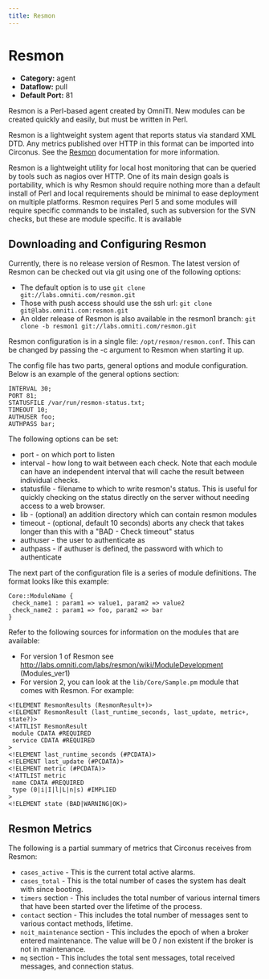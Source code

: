 ```yaml
---
title: Resmon
---
```


# Resmon

 * **Category:** agent
 * **Dataflow:** pull
 * **Default Port:** 81

Resmon is a Perl-based agent created by OmniTI.  New modules can be created quickly and easily, but must be written in Perl.

Resmon is a lightweight system agent that reports status via standard XML DTD. Any metrics published over HTTP in this format can be imported into Circonus. See the [Resmon](http://labs.omniti.com/labs/resmon) documentation for more information.

Resmon is a lightweight utility for local host monitoring that can be queried by tools such as nagios over HTTP. One of its main design goals is portability, which is why Resmon should require nothing more than a default install of Perl and local requirements should be minimal to ease deployment on multiple platforms. Resmon requires Perl 5 and some modules will require specific commands to be installed, such as subversion for the SVN checks, but these are module specific. It is available

## Downloading and Configuring Resmon

Currently, there is no release version of Resmon. The latest version of Resmon can be checked out via git using one of the following options:
 * The default option is to use `git clone git://labs.omniti.com/resmon.git`
 * Those with push access should use the ssh url: `git clone git@labs.omniti.com:resmon.git`
 * An older release of Resmon is also available in the resmon1 branch: `git clone -b resmon1 git://labs.omniti.com/resmon.git`

Resmon configuration is in a single file: `/opt/resmon/resmon.conf`. This can be changed by passing the -c argument to Resmon when starting it up.

The config file has two parts, general options and module configuration. Below is an example of the general options section:
```
INTERVAL 30;
PORT 81;
STATUSFILE /var/run/resmon-status.txt;
TIMEOUT 10;
AUTHUSER foo;
AUTHPASS bar;
```

The following options can be set:
 * port - on which port to listen
 * interval - how long to wait between each check. Note that each module can have an independent interval that will cache the result between individual checks.
 * statusfile - filename to which to write resmon's status. This is useful for quickly checking on the status directly on the server without needing access to a web browser.
 * lib - (optional) an addition directory which can contain resmon modules
 * timeout - (optional, default 10 seconds) aborts any check that takes longer than this with a "BAD - Check timeout" status
 * authuser - the user to authenticate as
 * authpass - if authuser is defined, the password with which to authenticate

The next part of the configuration file is a series of module definitions. The format looks like this example:
```
Core::ModuleName {
 check_name1 : param1 => value1, param2 => value2
 check_name2 : param1 => foo, param2 => bar
}
```

Refer to the following sources for information on the modules that are available:
 * For version 1 of Resmon see http://labs.omniti.com/labs/resmon/wiki/ModuleDevelopment (Modules_ver1)
 * For version 2, you can look at the `lib/Core/Sample.pm` module that comes with Resmon. For example:
```
<!ELEMENT ResmonResults (ResmonResult+)>
<!ELEMENT ResmonResult (last_runtime_seconds, last_update, metric+, state?)>
<!ATTLIST ResmonResult
 module CDATA #REQUIRED
 service CDATA #REQUIRED
>
<!ELEMENT last_runtime_seconds (#PCDATA)>
<!ELEMENT last_update (#PCDATA)>
<!ELEMENT metric (#PCDATA)>
<!ATTLIST metric
 name CDATA #REQUIRED
 type (0|i|I|l|L|n|s) #IMPLIED
>
<!ELEMENT state (BAD|WARNING|OK)>
```

## Resmon Metrics

The following is a partial summary of metrics that Circonus receives from Resmon:
 * `cases_active` - This is the current total active alarms.
 * `cases_total` - This is the total number of cases the system has dealt with since booting.
 * `timers` section - This includes the total number of various internal timers that have been started over the lifetime of the process.
 * `contact` section - This includes the total number of messages sent to various contact methods, lifetime.
 * `noit_maintenance` section - This includes the epoch of when a broker entered maintenance. The value will be 0 / non existent if the broker is not in maintenance.
 * `mq` section - This includes the total sent messages, total received messages, and connection status.
